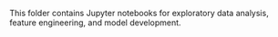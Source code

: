 This folder contains Jupyter notebooks for exploratory data analysis, feature engineering, and model development.
